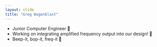 ```yaml
---
layout: slide
title: "Greg Wagonblast"
---
```


* Junior Computer Engineer :robot:
* Working on integrating amplified frequency output into our design! :thinking:
* Beep-it, bop-it, freq-it :robot:
